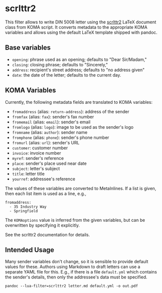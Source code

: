 # scrlttr2

This filter allows to write DIN 5008 letter using the [scrlttr2]
LaTeX document class from KOMA script. It converts metadata to
the appropriate KOMA variables and allows using the default LaTeX
template shipped with pandoc.

[scrlttr2]: https://www.ctan.org/pkg/scrlttr2

## Base variables

  - `opening`: phrase used as an opening;
    defaults to "Dear Sir/Madam,"
  - `closing`: closing phrase; defaults to "Sincerely,"
  - `address`: recipient's street address;
    defaults to "no address given"
  - `date`: the date of the letter; defaults to the current day.

## KOMA Variables

Currently, the following metadata fields are translated to KOMA
variables:

- `fromaddress` (alias: `return-address`): address of the sender
- `fromfax` (alias: `fax`): sender's fax number
- `fromemail` (alias: `email`): sender's email
- `fromlogo` (alias: `logo`): image to be used as the sender's logo
- `fromname` (alias: `author`): sender name
- `fromphone` (alias: `phone`): sender's phone number
- `fromurl` (alias: `url`): sender's URL
- `customer`: customer number
- `invoice`: invoice number
- `myref`: sender's reference
- `place`: sender's place used near date
- `subject`: letter's subject
- `title`: letter title
- `yourref`: addressee's reference

The values of these variables are converted to MetaInlines. If a
list is given, then each list item is used as a line, e.g.,

    fromaddress:
      - 35 Industry Way
      - Springfield
      
The `KOMAoptions` value is inferred from the given variables, but
can be overwritten by specifying it explicitly.

See the scrlttr2 documentation for details.

## Intended Usage

Many sender variables don't change, so it is sensible to provide
default values for these. Authors using Markdown to draft letters
can use a separate YAML file for this. E.g., if there is a file
`default.yml` which contains the sender's details, then only the
addressee's data must be specified.

    pandoc --lua-filter=scrlttr2 letter.md default.yml -o out.pdf
